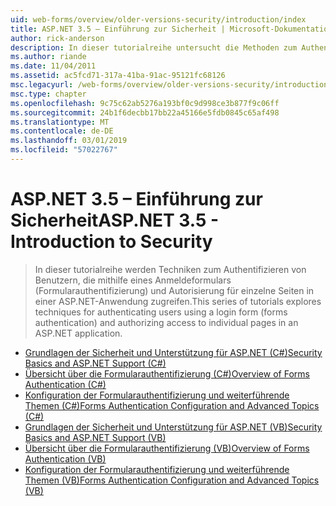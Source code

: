 ```yaml
---
uid: web-forms/overview/older-versions-security/introduction/index
title: ASP.NET 3.5 – Einführung zur Sicherheit | Microsoft-Dokumentation
author: rick-anderson
description: In dieser tutorialreihe untersucht die Methoden zum Authentifizieren von Benutzern, die für einzelne Seiten in ein Anmeldeformular (formularbasierte Authentifizierung) verwenden, und Autorisieren von Zugriff...
ms.author: riande
ms.date: 11/04/2011
ms.assetid: ac5fcd71-317a-41ba-91ac-95121fc68126
msc.legacyurl: /web-forms/overview/older-versions-security/introduction
msc.type: chapter
ms.openlocfilehash: 9c75c62ab5276a193bf0c9d998ce3b877f9c06ff
ms.sourcegitcommit: 24b1f6decbb17bb22a45166e5fdb0845c65af498
ms.translationtype: MT
ms.contentlocale: de-DE
ms.lasthandoff: 03/01/2019
ms.locfileid: "57022767"
---
```

<a name="aspnet-35---introduction-to-security"></a><span data-ttu-id="29484-103">ASP.NET 3.5 – Einführung zur Sicherheit</span><span class="sxs-lookup"><span data-stu-id="29484-103">ASP.NET 3.5 - Introduction to Security</span></span>
====================
> <span data-ttu-id="29484-104">In dieser tutorialreihe werden Techniken zum Authentifizieren von Benutzern, die mithilfe eines Anmeldeformulars (Formularauthentifizierung) und Autorisierung für einzelne Seiten in einer ASP.NET-Anwendung zugreifen.</span><span class="sxs-lookup"><span data-stu-id="29484-104">This series of tutorials explores techniques for authenticating users using a login form (forms authentication) and authorizing access to individual pages in an ASP.NET application.</span></span>


- [<span data-ttu-id="29484-105">Grundlagen der Sicherheit und Unterstützung für ASP.NET (C#)</span><span class="sxs-lookup"><span data-stu-id="29484-105">Security Basics and ASP.NET Support (C#)</span></span>](security-basics-and-asp-net-support-cs.md)
- [<span data-ttu-id="29484-106">Übersicht über die Formularauthentifizierung (C#)</span><span class="sxs-lookup"><span data-stu-id="29484-106">Overview of Forms Authentication (C#)</span></span>](an-overview-of-forms-authentication-cs.md)
- [<span data-ttu-id="29484-107">Konfiguration der Formularauthentifizierung und weiterführende Themen (C#)</span><span class="sxs-lookup"><span data-stu-id="29484-107">Forms Authentication Configuration and Advanced Topics (C#)</span></span>](forms-authentication-configuration-and-advanced-topics-cs.md)
- [<span data-ttu-id="29484-108">Grundlagen der Sicherheit und Unterstützung für ASP.NET (VB)</span><span class="sxs-lookup"><span data-stu-id="29484-108">Security Basics and ASP.NET Support (VB)</span></span>](security-basics-and-asp-net-support-vb.md)
- [<span data-ttu-id="29484-109">Übersicht über die Formularauthentifizierung (VB)</span><span class="sxs-lookup"><span data-stu-id="29484-109">Overview of Forms Authentication (VB)</span></span>](an-overview-of-forms-authentication-vb.md)
- [<span data-ttu-id="29484-110">Konfiguration der Formularauthentifizierung und weiterführende Themen (VB)</span><span class="sxs-lookup"><span data-stu-id="29484-110">Forms Authentication Configuration and Advanced Topics (VB)</span></span>](forms-authentication-configuration-and-advanced-topics-vb.md)
